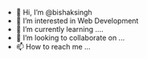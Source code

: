- 👋 Hi, I’m @bishaksingh
- 👀 I’m interested in Web Development
- 🌱 I’m currently learning ....
- 💞️ I’m looking to collaborate on ...
- 📫 How to reach me ...

<!---
bishaksingh/bishaksingh is a ✨ special ✨ repository because its `README.md` (this file) appears on your GitHub profile.
You can click the Preview link to take a look at your changes.
--->
